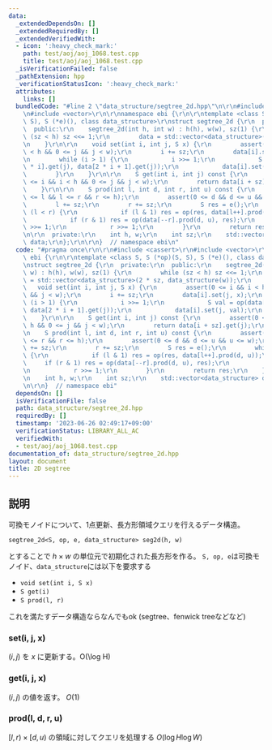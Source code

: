 ```yaml
---
data:
  _extendedDependsOn: []
  _extendedRequiredBy: []
  _extendedVerifiedWith:
  - icon: ':heavy_check_mark:'
    path: test/aoj/aoj_1068.test.cpp
    title: test/aoj/aoj_1068.test.cpp
  _isVerificationFailed: false
  _pathExtension: hpp
  _verificationStatusIcon: ':heavy_check_mark:'
  attributes:
    links: []
  bundledCode: "#line 2 \"data_structure/segtree_2d.hpp\"\n\r\n#include <cassert>\r\
    \n#include <vector>\r\n\r\nnamespace ebi {\r\n\r\ntemplate <class S, S (*op)(S,\
    \ S), S (*e)(), class data_structure>\r\nstruct segtree_2d {\r\n  private:\r\n\
    \  public:\r\n    segtree_2d(int h, int w) : h(h), w(w), sz(1) {\r\n        while\
    \ (sz < h) sz <<= 1;\r\n        data = std::vector<data_structure>(2 * sz, data_structure(w));\r\
    \n    }\r\n\r\n    void set(int i, int j, S x) {\r\n        assert(0 <= i && i\
    \ < h && 0 <= j && j < w);\r\n        i += sz;\r\n        data[i].set(j, x);\r\
    \n        while (i > 1) {\r\n            i >>= 1;\r\n            S val = op(data[2\
    \ * i].get(j), data[2 * i + 1].get(j));\r\n            data[i].set(j, val);\r\n\
    \        }\r\n    }\r\n\r\n    S get(int i, int j) const {\r\n        assert(0\
    \ <= i && i < h && 0 <= j && j < w);\r\n        return data[i + sz].get(j);\r\n\
    \    }\r\n\r\n    S prod(int l, int d, int r, int u) const {\r\n        assert(0\
    \ <= l && l <= r && r <= h);\r\n        assert(0 <= d && d <= u && u <= w);\r\n\
    \        l += sz;\r\n        r += sz;\r\n        S res = e();\r\n        while\
    \ (l < r) {\r\n            if (l & 1) res = op(res, data[l++].prod(d, u));\r\n\
    \            if (r & 1) res = op(data[--r].prod(d, u), res);\r\n            l\
    \ >>= 1;\r\n            r >>= 1;\r\n        }\r\n        return res;\r\n    }\r\
    \n\r\n  private:\r\n    int h, w;\r\n    int sz;\r\n    std::vector<data_structure>\
    \ data;\r\n};\r\n\r\n}  // namespace ebi\n"
  code: "#pragma once\r\n\r\n#include <cassert>\r\n#include <vector>\r\n\r\nnamespace\
    \ ebi {\r\n\r\ntemplate <class S, S (*op)(S, S), S (*e)(), class data_structure>\r\
    \nstruct segtree_2d {\r\n  private:\r\n  public:\r\n    segtree_2d(int h, int\
    \ w) : h(h), w(w), sz(1) {\r\n        while (sz < h) sz <<= 1;\r\n        data\
    \ = std::vector<data_structure>(2 * sz, data_structure(w));\r\n    }\r\n\r\n \
    \   void set(int i, int j, S x) {\r\n        assert(0 <= i && i < h && 0 <= j\
    \ && j < w);\r\n        i += sz;\r\n        data[i].set(j, x);\r\n        while\
    \ (i > 1) {\r\n            i >>= 1;\r\n            S val = op(data[2 * i].get(j),\
    \ data[2 * i + 1].get(j));\r\n            data[i].set(j, val);\r\n        }\r\n\
    \    }\r\n\r\n    S get(int i, int j) const {\r\n        assert(0 <= i && i <\
    \ h && 0 <= j && j < w);\r\n        return data[i + sz].get(j);\r\n    }\r\n\r\
    \n    S prod(int l, int d, int r, int u) const {\r\n        assert(0 <= l && l\
    \ <= r && r <= h);\r\n        assert(0 <= d && d <= u && u <= w);\r\n        l\
    \ += sz;\r\n        r += sz;\r\n        S res = e();\r\n        while (l < r)\
    \ {\r\n            if (l & 1) res = op(res, data[l++].prod(d, u));\r\n       \
    \     if (r & 1) res = op(data[--r].prod(d, u), res);\r\n            l >>= 1;\r\
    \n            r >>= 1;\r\n        }\r\n        return res;\r\n    }\r\n\r\n  private:\r\
    \n    int h, w;\r\n    int sz;\r\n    std::vector<data_structure> data;\r\n};\r\
    \n\r\n}  // namespace ebi"
  dependsOn: []
  isVerificationFile: false
  path: data_structure/segtree_2d.hpp
  requiredBy: []
  timestamp: '2023-06-26 02:49:17+09:00'
  verificationStatus: LIBRARY_ALL_AC
  verifiedWith:
  - test/aoj/aoj_1068.test.cpp
documentation_of: data_structure/segtree_2d.hpp
layout: document
title: 2D segtree
---
```


## 説明

可換モノイドについて、1点更新、長方形領域クエリを行えるデータ構造。

```
segtree_2d<S, op, e, data_structure> seg2d(h, w)
```

とすることで $h \times w$ の単位元で初期化された長方形を作る。
`S, op, e`は可換モノイド、`data_structure`には以下を要求する

- `void set(int i, S x)`
- `S get(i)`
- `S prod(l, r)`

これを満たすデータ構造ならなんでもok (segtree、fenwick treeなどなど)

### set(i, j, x)

$(i, j)$ を $x$ に更新する。O(\log H)

### get(i, j, x)

$(i, j)$ の値を返す。 $O(1)$

### prod(l, d, r, u)

$[l, r) \times [d, u)$ の領域に対してクエリを処理する $O(\log H \log W)$
